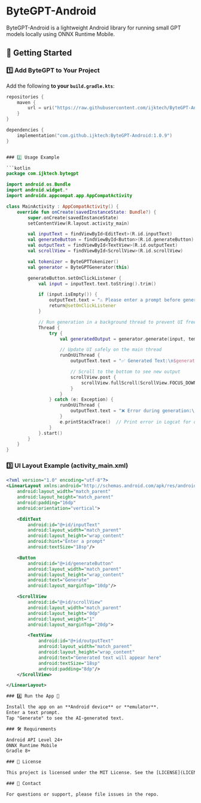 # ByteGPT-Android

ByteGPT-Android is a lightweight Android library for running small GPT models locally using ONNX Runtime Mobile.

## 🚀 Getting Started

### 1️⃣ Add ByteGPT to Your Project

Add the following **to your `build.gradle.kts`**:

```kotlin
repositories {
    maven { 
        url = uri("https://raw.githubusercontent.com/ijktech/ByteGPT-Android/maven-repo") 
    }
}

dependencies {
    implementation("com.github.ijktech:ByteGPT-Android:1.0.9")
}


### 2️⃣ Usage Example

```kotlin
package com.ijktech.bytegpt

import android.os.Bundle
import android.widget.*
import androidx.appcompat.app.AppCompatActivity

class MainActivity : AppCompatActivity() {
    override fun onCreate(savedInstanceState: Bundle?) {
        super.onCreate(savedInstanceState)
        setContentView(R.layout.activity_main)

        val inputText = findViewById<EditText>(R.id.inputText)
        val generateButton = findViewById<Button>(R.id.generateButton)
        val outputText = findViewById<TextView>(R.id.outputText)
        val scrollView = findViewById<ScrollView>(R.id.scrollView)

        val tokenizer = ByteGPTTokenizer()
        val generator = ByteGPTGenerator(this)

        generateButton.setOnClickListener {
            val input = inputText.text.toString().trim()

            if (input.isEmpty()) {
                outputText.text = "⚠️ Please enter a prompt before generating."
                return@setOnClickListener
            }

            // Run generation in a background thread to prevent UI freezing
            Thread {
                try {
                    val generatedOutput = generator.generate(input, temperature = 0.3f)

                    // Update UI safely on the main thread
                    runOnUiThread {
                        outputText.text = "✅ Generated Text:\n$generatedOutput"

                        // Scroll to the bottom to see new output
                        scrollView.post {
                            scrollView.fullScroll(ScrollView.FOCUS_DOWN)
                        }
                    }
                } catch (e: Exception) {
                    runOnUiThread {
                        outputText.text = "❌ Error during generation:\n${e.message}"
                    }
                    e.printStackTrace()  // Print error in Logcat for debugging
                }
            }.start()
        }
    }
}
```

### 3️⃣ UI Layout Example (activity_main.xml)

```xml
<?xml version="1.0" encoding="utf-8"?>
<LinearLayout xmlns:android="http://schemas.android.com/apk/res/android"
    android:layout_width="match_parent"
    android:layout_height="match_parent"
    android:padding="16dp"
    android:orientation="vertical">

    <EditText
        android:id="@+id/inputText"
        android:layout_width="match_parent"
        android:layout_height="wrap_content"
        android:hint="Enter a prompt"
        android:textSize="18sp"/>

    <Button
        android:id="@+id/generateButton"
        android:layout_width="match_parent"
        android:layout_height="wrap_content"
        android:text="Generate"
        android:layout_marginTop="10dp"/>

    <ScrollView
        android:id="@+id/scrollView"
        android:layout_width="match_parent"
        android:layout_height="0dp"
        android:layout_weight="1"
        android:layout_marginTop="20dp">

        <TextView
            android:id="@+id/outputText"
            android:layout_width="match_parent"
            android:layout_height="wrap_content"
            android:text="Generated text will appear here"
            android:textSize="18sp"
            android:padding="8dp"/>
    </ScrollView>

</LinearLayout>

### 4️⃣ Run the App 🎉

Install the app on an **Android device** or **emulator**.
Enter a text prompt.
Tap "Generate" to see the AI-generated text.

### 🛠 Requirements

Android API Level 24+
ONNX Runtime Mobile
Gradle 8+

### 📄 License

This project is licensed under the MIT License. See the [LICENSE](LICENSE) file for details.

### 📧 Contact

For questions or support, please file issues in the repo.